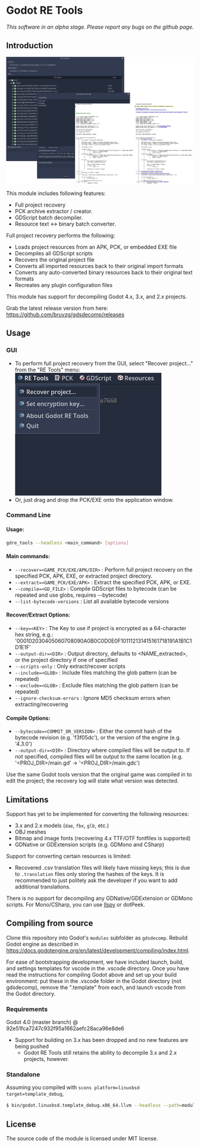 # Godot RE Tools

_This software in an alpha stage. Please report any bugs on the github page._

## Introduction

![Code Screenshot](images/screenshot.png)

This module includes following features:

- Full project recovery
- PCK archive extractor / creator.
- GDScript batch decompiler.
- Resource text <-> binary batch converter.

Full project recovery performs the following:

- Loads project resources from an APK, PCK, or embedded EXE file
- Decompiles all GDScript scripts
- Recovers the original project file
- Converts all imported resources back to their original import formats
- Converts any auto-converted binary resources back to their original text formats
- Recreates any plugin configuration files

This module has support for decompiling Godot 4.x, 3.x, and 2.x projects.

Grab the latest release version from here: https://github.com/bruvzg/gdsdecomp/releases

## Usage

### GUI

- To perform full project recovery from the GUI, select "Recover project..." from the "RE Tools" menu:
  ![Menu screenshot](images/recovery_gui.png)
- Or, just drag and drop the PCK/EXE onto the application window.

### Command Line

#### Usage:

```bash
gdre_tools --headless <main_command> [options]
```

#### Main commands:
- `--recover=<GAME_PCK/EXE/APK/DIR>` : Perform full project recovery on the specified PCK, APK, EXE, or extracted project directory.
- `--extract=<GAME_PCK/EXE/APK>`     : Extract the specified PCK, APK, or EXE.
- `--compile=<GD_FILE>`              : Compile GDScript files to bytecode (can be repeated and use globs, requires --bytecode)
- `--list-bytecode-versions`         : List all available bytecode versions

#### Recover/Extract Options:

- `--key=<KEY>`              : The Key to use if project is encrypted as a 64-character hex string, e.g.: '000102030405060708090A0B0C0D0E0F101112131415161718191A1B1C1D1E1F'
- `--output-dir=<DIR>`       : Output directory, defaults to <NAME_extracted>, or the project directory if one of specified
- `--scripts-only`           : Only extract/recover scripts
- `--include=<GLOB>`         : Include files matching the glob pattern (can be repeated)
- `--exclude=<GLOB>`         : Exclude files matching the glob pattern (can be repeated)
- `--ignore-checksum-errors` : Ignore MD5 checksum errors when extracting/recovering

#### Compile Options:
- `--bytecode=<COMMIT_OR_VERSION>` : Either the commit hash of the bytecode revision (e.g. 'f3f05dc'), or the version of the engine (e.g. '4.3.0')
- `--output-dir=<DIR>`             : Directory where compiled files will be output to. If not specified, compiled files will be output to the same location (e.g. '<PROJ_DIR>/main.gd' -> '<PROJ_DIR>/main.gdc')

Use the same Godot tools version that the original game was compiled in to edit the project; the recovery log will state what version was detected.

## Limitations

Support has yet to be implemented for converting the following resources:

- 3.x and 2.x models (`dae`, `fbx`, `glb`, etc.)
- OBJ meshes
- Bitmap and image fonts (recovering 4.x TTF/OTF fontfiles is supported)
- GDNative or GDExtension scripts (e.g. GDMono and CSharp)

Support for converting certain resources is limited:

- Recovered .csv translation files will likely have missing keys; this is due to `.translation` files only storing the hashes of the keys. It is recommended to just politely ask the developer if you want to add additional translations.

There is no support for decompiling any GDNative/GDExtension or GDMono scripts. For Mono/CSharp, you can use [Ilspy](https://github.com/icsharpcode/ILSpy) or dotPeek.

## Compiling from source

Clone this repository into Godot's `modules` subfolder as `gdsdecomp`.
Rebuild Godot engine as described in https://docs.godotengine.org/en/latest/development/compiling/index.html.

For ease of bootstrapping development, we have included launch, build, and settings templates for vscode in the .vscode directory. Once you have read the instructions for compiling Godot above and set up your build environment: put these in the .vscode folder in the Godot directory (not gdsdecomp), remove the ".template" from each, and launch vscode from the Godot directory.

### Requirements

Godot 4.0 (master branch) @ 92e51fca7247c932f95a1662aefc28aca96e8de6

- Support for building on 3.x has been dropped and no new features are being pushed
  - Godot RE Tools still retains the ability to decompile 3.x and 2.x projects, however.

### Standalone

Assuming you compiled with `scons platform=linuxbsd target=template_debug`,

```bash
$ bin/godot.linuxbsd.template_debug.x86_64.llvm --headless --path=modules/gdsdecomp/standalone --recover=<pck/apk/exe>
```

## License

The source code of the module is licensed under MIT license.
